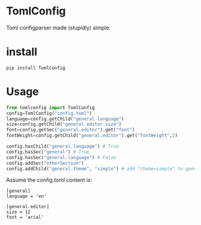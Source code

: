 # TomlConfig
Toml configparser made (stupidly) simple.

# install

~~~shell
pip install TomlConfig
~~~

# Usage


~~~python
from tomlconfig import TomlConfig
config=TomlConfig("config.toml")
language=config.getChild("general.language")
size=config.getChild("general.editor.size")
font=config.getSec("general.editor").get("font")
fontWeight=config.getChild("general.editor").get("fontWeight",2)

config.hasChild("general.language") # True
config.hasSec("general") # True
config.hasSec("general.language") # False
config.addSec("otherSection")
config.addChild("general.theme", "simple") # add "theme=simple" to general
~~~

Assume the config.toml content is:

~~~
[general]
language = 'en'

[general.editor]
size = 12
font = 'arial'
~~~